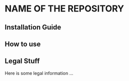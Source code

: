 # NAME OF THE REPOSITORY

## Installation Guide

## How to use

## Legal Stuff

Here is some legal information ...
